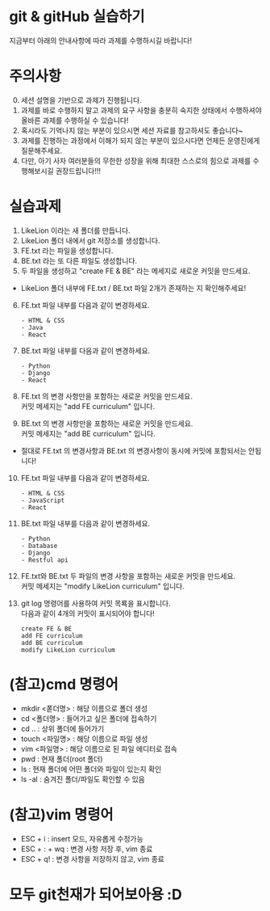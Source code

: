 # git & gitHub 실습하기

지금부터 아래의 안내사항에 따라 과제를 수행하시길 바랍니다!



# 주의사항

0. 세션 설명을 기반으로 과제가 진행됩니다.
1. 과제를 바로 수행하지 말고 과제의 요구 사항을 충분히 숙지한 상태에서 수행하셔야 올바른 과제를 수행하실 수 있습니다!
2. 혹시라도 기억나지 않는 부분이 있으시면 세션 자료를 참고하셔도 좋습니다~
3. 과제를 진행하는 과정에서 이해가 되지 않는 부분이 있으시다면 언제든 운영진에게 질문해주세요.
4. 다만, 아기 사자 여러분들의 무한한 성장을 위해 최대한 스스로의 힘으로 과제를 수행해보시길 권장드립니다!!!



# 실습과제

1. LikeLion 이라는 새 폴더를 만듭니다.
2. LikeLion 폴더 내에서 git 저장소를 생성합니다.
3. FE.txt 라는 파일을 생성합니다.
4. BE.txt 라는 또 다른 파일도 생성합니다. 
5. 두 파일을 생성하고 "create FE & BE" 라는 메세지로 새로운 커밋을 만드세요.<br/>

* LikeLion 폴더 내부에 FE.txt / BE.txt 파일 2개가 존재하는 지 확인해주세요!<br/>

6. FE.txt 파일 내부를 다음과 같이 변경하세요.
    
    ```
    - HTML & CSS
    - Java
    - React
    ```

7. BE.txt 파일 내부를 다음과 같이 변경하세요.
    
    ```
    - Python
    - Django
    - React
    ```

8. FE.txt 의 변경 사항만을 포함하는 새로운 커밋을 만드세요.
   <br/>커밋 메세지는 "add FE curriculum" 입니다.

9. BE.txt 의 변경 사항만을 포함하는 새로운 커밋을 만드세요.
   <br/>커밋 메세지는 "add BE curriculum" 입니다.<br/>

* 절대로 FE.txt 의 변경사항과 BE.txt 의 변경사항이 동시에 커밋에 포함되서는 안됩니다!<br/>

10. FE.txt 파일 내부를 다음과 같이 변경하세요.
    
    ```
    - HTML & CSS
    - JavaScript
    - React
    ```

11. BE.txt 파일 내부를 다음과 같이 변경하세요.
    
    ```
    - Python
    - Database
    - Django
    - Restful api
    ```

12. FE.txt와 BE.txt 두 파일의 변경 사항을 포함하는 새로운 커밋을 만드세요.
    <br/>커밋 메세지는 "modify LikeLion curriculum" 입니다.

13. git log 명령어를 사용하여 커밋 목룍을 표시합니다. 
    <br/>다음과 같이 4개의 커밋이 표시되어야 합니다!
    ```
    create FE & BE
    add FE curriculum
    add BE curriculum
    modify LikeLion curriculum
    ```



# (참고)cmd 명령어
- mkdir <폳더명> : 해당 이름으로 폴더 생성
- cd <폴더명> : 들어가고 싶은 폴더에 접속하기
- cd .. : 상위 폴더에 들어가기
- touch <파일명> : 해당 이름으로 파일 생성
- vim <파일명> : 해당 이름으로 된 파일 에디터로 접속
- pwd : 현재 폴더(root 폴더)
- ls : 현재 폴더에 어떤 폴더와 파일이 있는지 확인
- ls -al : 숨겨진 폴더/파일도 확인할 수 있음<br/>

# (참고)vim 명령어
- ESC + i : insert 모드, 자유롭게 수정가능
- ESC + : + wq : 변경 사항 저장 후, vim 종료
- ESC + q! : 변경 사항을 저장하지 않고, vim 종료



# 모두 git천재가 되어보아용 :D 